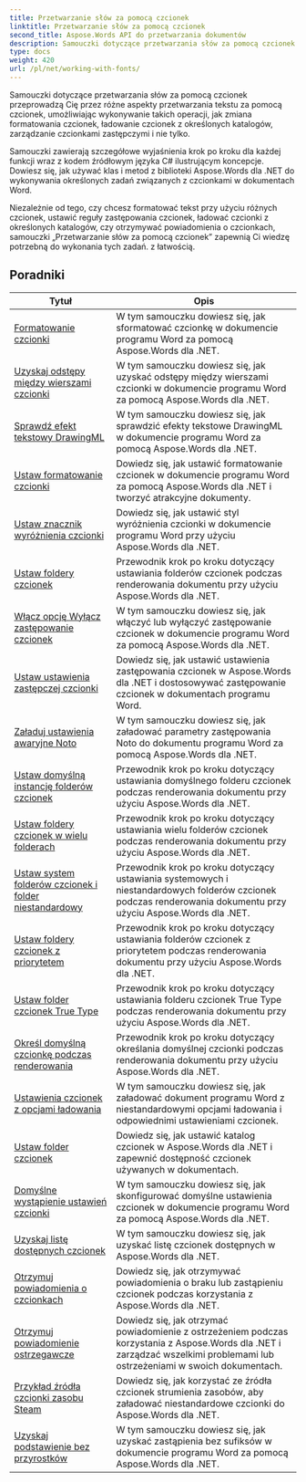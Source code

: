 ```yaml
---
title: Przetwarzanie słów za pomocą czcionek
linktitle: Przetwarzanie słów za pomocą czcionek
second_title: Aspose.Words API do przetwarzania dokumentów
description: Samouczki dotyczące przetwarzania słów za pomocą czcionek uczą, jak pracować z czcionkami w programie Word za pomocą Aspose.Words dla .NET. Formatowanie, podstawienia, powiadomienia i inne.
type: docs
weight: 420
url: /pl/net/working-with-fonts/
---
```


Samouczki dotyczące przetwarzania słów za pomocą czcionek przeprowadzą Cię przez różne aspekty przetwarzania tekstu za pomocą czcionek, umożliwiając wykonywanie takich operacji, jak zmiana formatowania czcionek, ładowanie czcionek z określonych katalogów, zarządzanie czcionkami zastępczymi i nie tylko.

Samouczki zawierają szczegółowe wyjaśnienia krok po kroku dla każdej funkcji wraz z kodem źródłowym języka C# ilustrującym koncepcje. Dowiesz się, jak używać klas i metod z biblioteki Aspose.Words dla .NET do wykonywania określonych zadań związanych z czcionkami w dokumentach Word.

Niezależnie od tego, czy chcesz formatować tekst przy użyciu różnych czcionek, ustawić reguły zastępowania czcionek, ładować czcionki z określonych katalogów, czy otrzymywać powiadomienia o czcionkach, samouczki „Przetwarzanie słów za pomocą czcionek” zapewnią Ci wiedzę potrzebną do wykonania tych zadań. z łatwością.

 ## Poradniki
| Tytuł | Opis |
| --- | --- |
| [Formatowanie czcionki](./font-formatting/) | W tym samouczku dowiesz się, jak sformatować czcionkę w dokumencie programu Word za pomocą Aspose.Words dla .NET. |
| [Uzyskaj odstępy między wierszami czcionki](./get-font-line-spacing/) | W tym samouczku dowiesz się, jak uzyskać odstępy między wierszami czcionki w dokumencie programu Word za pomocą Aspose.Words dla .NET. |
| [Sprawdź efekt tekstowy DrawingML](./check-drawingml-text-effect/) | W tym samouczku dowiesz się, jak sprawdzić efekty tekstowe DrawingML w dokumencie programu Word za pomocą Aspose.Words dla .NET. |
| [Ustaw formatowanie czcionki](./set-font-formatting/) | Dowiedz się, jak ustawić formatowanie czcionek w dokumencie programu Word za pomocą Aspose.Words dla .NET i tworzyć atrakcyjne dokumenty. |
| [Ustaw znacznik wyróżnienia czcionki](./set-font-emphasis-mark/) | Dowiedz się, jak ustawić styl wyróżnienia czcionki w dokumencie programu Word przy użyciu Aspose.Words dla .NET. |
| [Ustaw foldery czcionek](./set-fonts-folders/) | Przewodnik krok po kroku dotyczący ustawiania folderów czcionek podczas renderowania dokumentu przy użyciu Aspose.Words dla .NET. |
| [Włącz opcję Wyłącz zastępowanie czcionek](./enable-disable-font-substitution/) | W tym samouczku dowiesz się, jak włączyć lub wyłączyć zastępowanie czcionek w dokumencie programu Word za pomocą Aspose.Words dla .NET. |
| [Ustaw ustawienia zastępczej czcionki](./set-font-fallback-settings/) | Dowiedz się, jak ustawić ustawienia zastępowania czcionek w Aspose.Words dla .NET i dostosowywać zastępowanie czcionek w dokumentach programu Word. |
| [Załaduj ustawienia awaryjne Noto](./load-noto-fallback-settings/) | W tym samouczku dowiesz się, jak załadować parametry zastępowania Noto do dokumentu programu Word za pomocą Aspose.Words dla .NET. |
| [Ustaw domyślną instancję folderów czcionek](./set-fonts-folders-default-instance/) | Przewodnik krok po kroku dotyczący ustawiania domyślnego folderu czcionek podczas renderowania dokumentu przy użyciu Aspose.Words dla .NET. |
| [Ustaw foldery czcionek w wielu folderach](./set-fonts-folders-multiple-folders/) | Przewodnik krok po kroku dotyczący ustawiania wielu folderów czcionek podczas renderowania dokumentu przy użyciu Aspose.Words dla .NET. |
| [Ustaw system folderów czcionek i folder niestandardowy](./set-fonts-folders-system-and-custom-folder/) | Przewodnik krok po kroku dotyczący ustawiania systemowych i niestandardowych folderów czcionek podczas renderowania dokumentu przy użyciu Aspose.Words dla .NET. |
| [Ustaw foldery czcionek z priorytetem](./set-fonts-folders-with-priority/) | Przewodnik krok po kroku dotyczący ustawiania folderów czcionek z priorytetem podczas renderowania dokumentu przy użyciu Aspose.Words dla .NET. |
| [Ustaw folder czcionek True Type](./set-true-type-fonts-folder/) | Przewodnik krok po kroku dotyczący ustawiania folderu czcionek True Type podczas renderowania dokumentu przy użyciu Aspose.Words dla .NET. |
| [Określ domyślną czcionkę podczas renderowania](./specify-default-font-when-rendering/) | Przewodnik krok po kroku dotyczący określania domyślnej czcionki podczas renderowania dokumentu przy użyciu Aspose.Words dla .NET. |
| [Ustawienia czcionek z opcjami ładowania](./font-settings-with-load-options/) | W tym samouczku dowiesz się, jak załadować dokument programu Word z niestandardowymi opcjami ładowania i odpowiednimi ustawieniami czcionek.|
| [Ustaw folder czcionek](./set-fonts-folder/) | Dowiedz się, jak ustawić katalog czcionek w Aspose.Words dla .NET i zapewnić dostępność czcionek używanych w dokumentach. |
| [Domyślne wystąpienie ustawień czcionki](./font-settings-default-instance/) | W tym samouczku dowiesz się, jak skonfigurować domyślne ustawienia czcionek w dokumencie programu Word za pomocą Aspose.Words dla .NET. |
| [Uzyskaj listę dostępnych czcionek](./get-list-of-available-fonts/) | W tym samouczku dowiesz się, jak uzyskać listę czcionek dostępnych w Aspose.Words dla .NET. |
| [Otrzymuj powiadomienia o czcionkach](./receive-notifications-of-fonts/) | Dowiedz się, jak otrzymywać powiadomienia o braku lub zastąpieniu czcionek podczas korzystania z Aspose.Words dla .NET. |
| [Otrzymuj powiadomienie ostrzegawcze](./receive-warning-notification/) | Dowiedz się, jak otrzymać powiadomienie z ostrzeżeniem podczas korzystania z Aspose.Words dla .NET i zarządzać wszelkimi problemami lub ostrzeżeniami w swoich dokumentach. |
| [Przykład źródła czcionki zasobu Steam](./resource-steam-font-source-example/) | Dowiedz się, jak korzystać ze źródła czcionek strumienia zasobów, aby załadować niestandardowe czcionki do Aspose.Words dla .NET. |
| [Uzyskaj podstawienie bez przyrostków](./get-substitution-without-suffixes/) | W tym samouczku dowiesz się, jak uzyskać zastąpienia bez sufiksów w dokumencie programu Word za pomocą Aspose.Words dla .NET. |